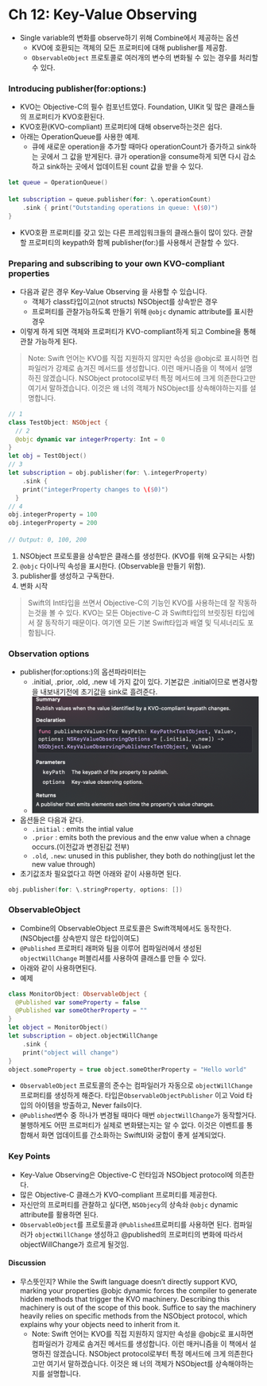 # Ch 12: Key-Value Observing



- Single variable의 변화를 observe하기 위해 Combine에서 제공하는 옵션
  - KVO에 호환되는 객체의 모든 프로퍼티에 대해 publisher를 제공함.
  - `ObservableObject` 프로토콜로 여러개의 변수의 변화될 수 있는 경우를 처리할 수 있다.



### Introducing publisher(for:options:)

- KVO는 Objective-C의 필수 컴포넌트였다. Foundation, UIKit 및 많은 클래스들의 프로퍼티가 KVO호환된다.
- KVO호환(KVO-compliant) 프로퍼티에 대해 observe하는것은 쉽다.
- 아래는 OperationQueue를 사용한 예제.
  - 큐에 새로운 operation을 추가할 때마다 operationCount가 증가하고 sink하는 곳에서 그 값을 받게된다. 큐가 operation을 consume하게 되면 다시 감소하고 sink하는 곳에서 업데이트된 count 값을 받을 수 있다.

```swift
let queue = OperationQueue()

let subscription = queue.publisher(for: \.operationCount)
    .sink { print("Outstanding operations in queue: \($0)")
}
```

- KVO호환 프로퍼티를 갖고 있는 다른 프레임워크들의 클래스들이 많이 있다. 관찰할 프로퍼티의 keypath와 함께 publisher(for:)를 사용해서 관찰할 수 있다. 



### Preparing and subscribing to your own KVO-compliant properties

- 다음과 같은 경우 Key-Value Observing 을 사용할 수 있습니다.
  - 객체가 class타입이고(not structs) NSObject를 상속받은 경우
  - 프로퍼티를 관찰가능하도록 만들기 위해 `@objc` dynamic attribute를 표시한 경우
- 이렇게 하게 되면 객체와 프로퍼티가 KVO-compliant하게 되고 Combine을 통해 관찰 가능하게 된다.

>  Note: Swift 언어는 KVO를 직접 지원하지 않지만 속성을 @objc로 표시하면 컴파일러가 강제로 솜겨진 메서드를 생성합니다. 이런 매커니즘을 이 책에서 설명하진 않겠습니다. NSObject protocol로부터 특정 메서드에 크게 의존한다고만 여기서 말하겠습니다. 이것은 왜 너의 객체가 NSObject를 상속해야하는지를 설명합니다.



```swift
// 1
class TestObject: NSObject {
  // 2
  @objc dynamic var integerProperty: Int = 0
}
let obj = TestObject()
// 3
let subscription = obj.publisher(for: \.integerProperty) 
	.sink {
    print("integerProperty changes to \($0)")
  }
// 4
obj.integerProperty = 100
obj.integerProperty = 200

// Output: 0, 100, 200
```

1. NSObject 프로토콜을 상속받은 클래스를 생성한다. (KVO를 위해 요구되는 사항)
2. `@objc` 다이나믹 속성을 표시한다. (Observable을 만들기 위함).
3. publisher를 생성하고 구독한다.
4. 변화 시작

> Swift의 Int타입을 쓰면서 Objective-C의 기능인 KVO를 사용하는데 잘 작동하는것을 볼 수 있다. KVO는 모든 Objective-C 과 Swift타입의 브릿징된 타입에서 잘 동작하기 때문이다. 여기엔 모든 기본 Swift타입과 배열 및 딕셔너리도 포함됩니다.



### Observation options

- publisher(for:options:)의 옵션파라미터는
  - .initial, .prior, .old, .new 네 가지 값이 있다. 기본값은 .initial이므로 변경사항을 내보내기전에 초기값을 sink로 흘려준다.
  - ![image-20200607151454710](ch12_keyValueObserving.assets/image-20200607151454710.png)
- 옵션들은 다음과 같다.
  - `.initial` : emits the intial value
  - `.prior` : emits both the previous and the enw value when a chnage occurs.(이전값과 변경된값 전부)
  - `.old`, `.new`: unused in this publisher, they both do nothing(just let the new value through)
- 초기값조차 필요없다고 하면 아래와 같이 사용하면 된다.

```swift
obj.publisher(for: \.stringProperty, options: [])
```



### ObservableObject

- Combine의 ObservableObject 프로토콜은 Swift객체에서도 동작한다.(NSObject를 상속받지 않은 타입이여도)
- `@Published` 프로퍼티 래퍼와 팀을 이루어 컴파일러에서 생성된  `objectWillChange` 퍼블리셔를 사용하여 클래스를 만들 수 있다.
- 아래와 같이 사용하면된다.
- 예제

```swift
class MonitorObject: ObservableObject {
  @Published var someProperty = false
  @Published var someOtherProperty = ""
}
let object = MonitorObject()
let subscription = object.objectWillChange
	.sink {
  	print("object will change")
}
object.someProperty = true object.someOtherProperty = "Hello world"
```

- `ObservableObject` 프로토콜의 준수는 컴파일러가 자동으로 `objectWillChange` 프로퍼티를 생성하게 해준다. 타입은`ObservableObjectPublisher` 이고 Void 타입의 아이템을 방출하고, Never fails이다.
- `@Published`변수 중 하나가 변경될 때마다 매번 `objectWillChange`가 동작할거다. 불행하게도 어떤 프로퍼티가 실제로 변화됐는지는 알 수 없다. 이것은 이벤트를 통합해서 화면 업데이트를 간소화하는 SwiftUI와 궁합이 좋게 설계되었다.



### Key Points

- Key-Value Observing은 Objective-C 런타임과 NSObject protocol에 의존한다.
- 많은 Objective-C 클래스가 KVO-compliant 프로퍼티를 제공한다.
- 자신만의 프로퍼티를 관찰하고 싶다면, `NSObjecy`의 상속솨 `@objc` dynamic attribute를 활용하면 된다.
- `ObservableObject`를 프로토콜과 `@Published`프로퍼티를 사용하면 된다. 컴파일러가 `objectWillChange` 생성하고 @published의 프로퍼티의 변화에 따라서 objectWillChange가 흐르게 될것임.









#### Discussion

- 무스뜻인지? While the Swift language doesn’t directly support KVO, marking your properties @objc dynamic forces the compiler to generate hidden methods that trigger the KVO machinery. Describing this machinery is out of the scope of this book. Suffice to say the machinery heavily relies on specific methods from the NSObject protocol, which explains why your objects need to inherit from it.
  -  Note: Swift 언어는 KVO를 직접 지원하지 않지만 속성을 @objc로 표시하면 컴파일러가 강제로 솜겨진 메서드를 생성합니다. 이런 매커니즘을 이 책에서 설명하진 않겠습니다. NSObject protocol로부터 특정 메서드에 크게 의존한다고만 여기서 말하겠습니다. 이것은 왜 너의 객체가 NSObject를 상속해야하는지를 설명합니다.

